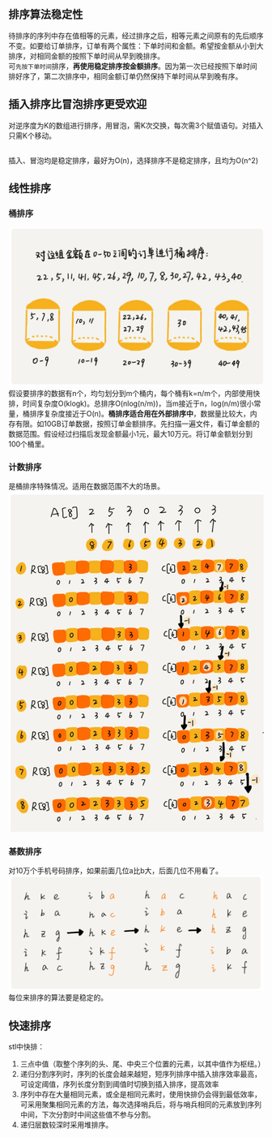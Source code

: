 ## 排序算法稳定性
待排序的序列中存在值相等的元素，经过排序之后，相等元素之间原有的先后顺序不变。如要给订单排序，订单有两个属性：下单时间和金额。希望按金额从小到大排序，对相同金额的按照下单时间从早到晚排序。  
可`先按下单时间`排序，__再使用稳定排序按金额排序__。因为第一次已经按照下单时间排好序了，第二次排序中，相同金额订单仍然保持下单时间从早到晚有序。  

## 插入排序比冒泡排序更受欢迎
对逆序度为K的数组进行排序，用冒泡，需K次交换，每次需3个赋值语句。对插入只需K个移动。

##
插入、冒泡均是稳定排序，最好为O(n)，选择排序不是稳定排序，且均为O(n^2)

## 线性排序
### 桶排序
![](./图片/桶排序.png)  
假设要排序的数据有n个，均匀划分到m个桶内，每个桶有k=n/m个，内部使用快排，时间复杂度O(klogk)。总排序O(nlog(n/m))，当m接近于n，log(n/m)很小常量，桶排序复杂度接近于O(n)。__桶排序适合用在外部排序中__，数据量比较大，内存有限。如10GB订单数据，按照订单金额排序。先扫描一遍文件，看订单金额的数据范围。假设经过扫描后发现金额最小1元，最大10万元。将订单金额划分到100个桶里。
### 计数排序
是桶排序特殊情况。适用在数据范围不大的场景。  
![](./图片/计数排序.png)  
### 基数排序
对10万个手机号码排序，如果前面几位a比b大，后面几位不用看了。  
![](./图片/基数排序.png)  
每位来排序的算法要是稳定的。

## 快速排序
stl中快排：
1. 三点中值（取整个序列的头、尾、中央三个位置的元素，以其中值作为枢纽。）
2. 递归分割序列时，序列的长度会越来越短，短序列排序中插入排序效率最高，可设定阈值，序列长度分割到阈值时切换到插入排序，提高效率
3. 序列中存在大量相同元素，或全是相同元素时，使用快排仍会得到最低效率，可采用聚集相同元素的方法，每次选择哨兵后，将与哨兵相同的元素放到序列中间，下次分割时中间这些值不参与分割。
4. 递归层数较深时采用堆排序。  
